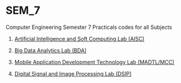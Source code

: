 # SEM_7
Computer Engineering Semester 7 Practicals codes for all Subjects

1. [Artificial Intelligence and Soft Computing Lab (AISC)]()

2. [Big Data Analytics Lab (BDA)]()

3. [Mobile Application Development Technology Lab (MADTL/MCC)]()

4. [Digital Signal and Image Processing Lab (DSIP)]()
